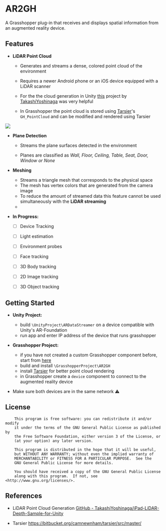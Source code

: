 # AR2GH

A Grasshopper plug-in that receives and displays spatial information from an augmented reality device.



## Features

- **LiDAR Point Cloud**

  - Generates and streams a dense, colored point cloud of the environment

  - Requires a newer Android phone or an iOS device equipped with a LiDAR scanner

  - For the the cloud generation in Unity [this](https://github.com/TakashiYoshinaga/iPad-LiDAR-Depth-Sample-for-Unity) project by [TakashiYoshinaga](https://github.com/TakashiYoshinaga) was very helpful

  - In Grasshopper the point cloud is stored using [Tarsier](https://bitbucket.org/camnewnham/tarsier/src/master/)'s `GH_PointCloud` and can be modified and rendered using Tarsier

     

<img src="ar2ghScan2.gif" style="zoom:100%;" />



- **Plane Detection**

  - Streams the plane surfaces detected in the environment

  - Planes are classified as *Wall, Floor, Ceiling, Table, Seat, Door, Window or None*

    

- **Meshing**
  - Streams a triangle mesh that corresponds to the physical space
  - The mesh has vertex colors that are generated from the camera image
  - To reduce the amount of streamed data this feature cannot be used simultaneously with the **LiDAR streaming** 
  - 

- **In Progress:**
  - [ ] Device Tracking
  - [ ] Light estimation
  - [ ] Environment probes
  - [ ] Face tracking
  - [ ] 3D Body tracking
  - [ ] 2D Image tracking
  - [ ] 3D Object tracking



## Getting Started

- **Unity Project:**
  - build `\UnityProject\ARDataStreamer` on a device compatible with Unity's AR-Foundation
  - run app and enter IP address of the device that runs grasshopper

- **Grasshopper Project:**
  - if you have not created a custom Grasshopper component before, start from [here](https://developer.rhino3d.com/guides/grasshopper/)
  - build and install `\GrasshopperProject\AR2GH`
  - install [Tarsier](https://www.food4rhino.com/app/tarsier) for better point cloud rendering
  - in Grasshopper create a `device` component to connect to the augmented reality device

- Make sure both devices are in the same network ⚠️

  

## License

```
    This program is free software: you can redistribute it and/or modify
    it under the terms of the GNU General Public License as published by
    the Free Software Foundation, either version 3 of the License, or
    (at your option) any later version.

    This program is distributed in the hope that it will be useful,
    but WITHOUT ANY WARRANTY; without even the implied warranty of
    MERCHANTABILITY or FITNESS FOR A PARTICULAR PURPOSE.  See the
    GNU General Public License for more details.

    You should have received a copy of the GNU General Public License
    along with this program.  If not, see <http://www.gnu.org/licenses/>.
```



## References

- LiDAR Point Cloud Generation [GitHub - TakashiYoshinaga/iPad-LiDAR-Depth-Sample-for-Unity](https://github.com/TakashiYoshinaga/iPad-LiDAR-Depth-Sample-for-Unity)

- Tarsier https://bitbucket.org/camnewnham/tarsier/src/master/ 